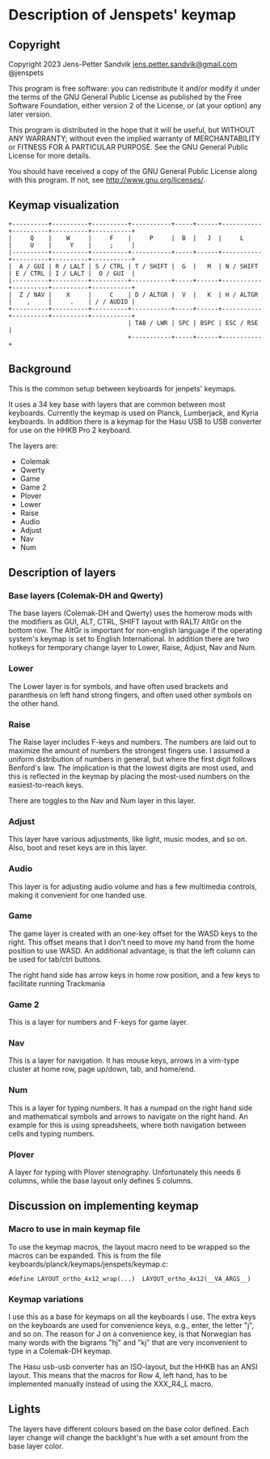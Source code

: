 
# Description of Jenspets' keymap

## Copyright

Copyright 2023 Jens-Petter Sandvik jens.petter.sandvik@gmail.com @jenspets

This program is free software: you can redistribute it and/or modify
it under the terms of the GNU General Public License as published by
the Free Software Foundation, either version 2 of the License, or
(at your option) any later version.

This program is distributed in the hope that it will be useful,
but WITHOUT ANY WARRANTY; without even the implied warranty of
MERCHANTABILITY or FITNESS FOR A PARTICULAR PURPOSE.  See the
GNU General Public License for more details.

You should have received a copy of the GNU General Public License
along with this program.  If not, see <http://www.gnu.org/licenses/>.


## Keymap visualization
```
+----------+----------+----------+-----------+-----+------+-----------+----------+----------+-----------+
|     Q    |    W     |     F    |     P     |  B  |   J  |     L     |     U    |     Y    |     ;     |
|----------+----------+----------+-----------+-----+------+-----------+----------+----------+-----------+
|  A / GUI | R / LALT | S / CTRL | T / SHIFT |  G  |   M  | N / SHIFT | E / CTRL | I / LALT |  O / GUI  |
|----------+----------+----------+-----------+-----+------+-----------+----------+----------+-----------+
|  Z / NAV |    X     |     C    | D / ALTGR |  V  |   K  | H / ALTGR |    ,     |     .    | / / AUDIO |
+----------+----------+----------+-----------+-----+------+-----------+----------+----------+-----------+
                                 | TAB / LWR | SPC | BSPC | ESC / RSE |
                                 +-----------+-----+------+-----------+
```							 
 
## Background 

This is the common setup between keyboards for jenpets' keymaps. 

It uses a 34 key base with layers that are common between most keyboards. Currently the keymap is used on Planck, Lumberjack, and Kyria keyboards. In addition there is a keymap for the Hasu USB to USB converter for use on the HHKB Pro 2 keyboard.

The layers are:
- Colemak
- Qwerty 
- Game 
- Game 2
- Plover
- Lower
- Raise
- Audio
- Adjust
- Nav
- Num

## Description of layers

### Base layers (Colemak-DH and Qwerty)

The base layers (Colemak-DH and Qwerty) uses the homerow mods with the modifiers as GUI, ALT, CTRL, SHIFT layout with RALT/ AltGr on the bottom row. The AltGr is important for non-english language if the operating system's keymap is set to English International. In addition there are two hotkeys for temporary change layer to Lower, Raise, Adjust, Nav and Num. 

### Lower

The Lower layer is for symbols, and have often used brackets and paranthesis on left hand strong fingers, and often used other symbols on the other hand. 

### Raise 

The Raise layer includes F-keys and numbers. The numbers are laid out to maximize the amount of numbers the strongest fingers use. I assumed a uniform distribution of numbers in general, but where the first digit follows Benford's law. The implication is that the lowest digits are most used, and this is reflected in the keymap by placing the most-used numbers on the easiest-to-reach keys. 

There are toggles to the Nav and Num layer in this layer.

### Adjust

This layer have various adjustments, like light, music modes, and so on. Also, boot and reset keys are in this layer.

### Audio

This layer is for adjusting audio volume and has a few multimedia controls, making it convenient for one handed use.

### Game

The game layer is created with an one-key offset for the WASD keys to the right. This offset means that I don't need to move my hand from the home position to use WASD. An additional advantage, is that the left column can be used for tab/ctrl buttons. 

The right hand side has arrow keys in home row position, and a few keys to facilitate running Trackmania

### Game 2

This is a layer for numbers and F-keys for game layer.

### Nav 

This is a layer for navigation. It has mouse keys, arrows in a vim-type cluster at home row, page up/down, tab, and home/end. 
### Num

This is a layer for typing numbers. It has a numpad on the right hand side and mathematical symbols and arrows to navigate on the right hand. An example for this is using spreadsheets, where both navigation between cells and typing numbers.

### Plover

A layer for typing with Plover stenography. Unfortunately this needs 6 columns, while the base layout only defines 5 columns.

## Discussion on implementing keymap

### Macro to use in main keymap file

To use the keymap macros, the layout macro need to be wrapped so the macros can be expanded. 
This is from the file keyboards/planck/keymaps/jenspets/keymap.c:

	#define LAYOUT_ortho_4x12_wrap(...)  LAYOUT_ortho_4x12(__VA_ARGS__)


### Keymap variations

I use this as a base for keymaps on all the keyboards I use. The extra keys on the keyboards are used for convenience keys, e.g., enter, the letter "j", and so on. The reason for J on a convenience key, is that Norwegian has many words with the bigrams "hj" and "kj" that are very inconvenient to type in a Colemak-DH keymap. 

The Hasu usb-usb converter has an ISO-layout, but the HHKB has an ANSI layout. This means that the macros for Row 4, left hand, has to be implemented manually instead of using the XXX_R4_L macro.

## Lights
The layers have different colours based on the base color defined. Each layer change will change the backlight's hue with a set amount from the base layer color. 
